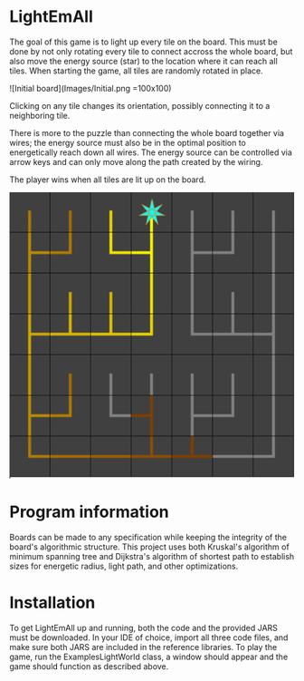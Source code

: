 # LightEmAll

The goal of this game is to light up every tile on the board. This must be done by not only rotating every tile to connect accross the whole board, but also move the energy source (star) to the location where it can reach all tiles. 
When starting the game, all tiles are randomly rotated in place.

![Initial board](Images/Initial.png =100x100)

Clicking on any tile changes its orientation, possibly connecting it to a neighboring tile. 

There is more to the puzzle than connecting the whole board together via wires; the energy source must also be in the optimal position to energetically reach down all wires. The energy source can be controlled via arrow keys and can only move along the path created by the wiring. 

The player wins when all tiles are lit up on the board.

![Final board](Images/s3.png)

# Program information

Boards can be made to any specification while keeping the integrity of the board's algorithmic structure.
This project uses both Kruskal's algorithm of minimum spanning tree and Dijkstra's algorithm of shortest path to establish sizes for energetic radius, light path, and other optimizations. 

# Installation

To get LightEmAll up and running, both the code and the provided JARS must be downloaded. In your IDE of choice, import all three code files, and make sure both JARS are included in the reference libraries. To play the game, run the ExamplesLightWorld class, a window should appear and the game should function as described above.
